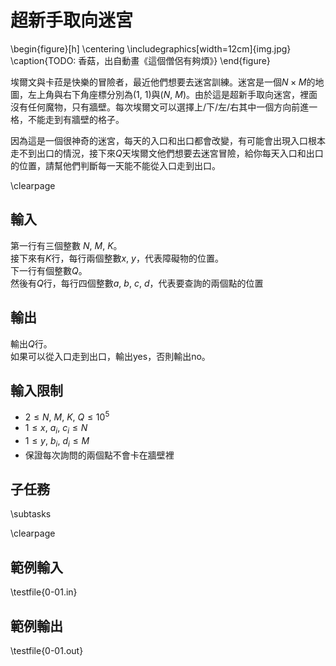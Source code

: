 # 超新手取向迷宮

\begin{figure}[h]
\centering
\includegraphics[width=12cm]{img.jpg}
\caption{TODO: 香菇，出自動畫《這個僧侶有夠煩》}
\end{figure}

埃爾文與卡菈是快樂的冒險者，最近他們想要去迷宮訓練。迷宮是一個$N \times M$的地圖，左上角與右下角座標分別為$(1,~1)$與$(N,~M)$。由於這是超新手取向迷宮，裡面沒有任何魔物，只有牆壁。每次埃爾文可以選擇上/下/左/右其中一個方向前進一格，不能走到有牆壁的格子。

因為這是一個很神奇的迷宮，每天的入口和出口都會改變，有可能會出現入口根本走不到出口的情況，接下來$Q$天埃爾文他們想要去迷宮冒險，給你每天入口和出口的位置，請幫他們判斷每一天能不能從入口走到出口。

\clearpage

## 輸入
第一行有三個整數 $N,~M,~K$。\
接下來有$K$行，每行兩個整數$x,~y$，代表障礙物的位置。\
下一行有個整數$Q$。\
然後有$Q$行，每行四個整數$a,~b,~c,~d$，代表要查詢的兩個點的位置

## 輸出
輸出$Q$行。\
如果可以從入口走到出口，輸出yes，否則輸出no。

## 輸入限制
- $2 \le N,~M,~K,~Q \le 10^5$
- $1 \le x,~a_i,~c_i \le N$
- $1 \le y,~b_i,~d_i \le M$
- 保證每次詢問的兩個點不會卡在牆壁裡

## 子任務
\subtasks

\clearpage

## 範例輸入
\testfile{0-01.in}

## 範例輸出
\testfile{0-01.out}
